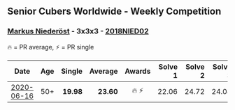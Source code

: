## Senior Cubers Worldwide - Weekly Competition
### [Markus Niederöst](../markus_niederost.md) - 3x3x3 - [2018NIED02](https://www.worldcubeassociation.org/persons/2018NIED02?event=333)

🔥 = PR average, ⚡ = PR single

| Date | Age | Single | Average | Awards | Solve 1 | Solve 2 | Solve 3 | Solve 4 | Solve 5 | Video |
| :--: | :--: | --: | --: | :--: | --: | --: | --: | --: | --: | :-- |
| [2020-06-16](../../results/333/2020-06-16.md) | 50+ | **19.98** | **23.60** | 🔥 ⚡ | 22.06 | 24.72 | 24.04 | DNF | **19.98** | [Link](https://www.facebook.com/events/604103587178706/permalink/608563256732739/) |


<!-- Global site tag (gtag.js) - Google Analytics -->
<script async src="https://www.googletagmanager.com/gtag/js?id=UA-86348435-3"></script>
<script>window.dataLayer = window.dataLayer || []; function gtag() {dataLayer.push(arguments);} gtag('js', new Date()); gtag('config', 'UA-86348435-3');</script>
